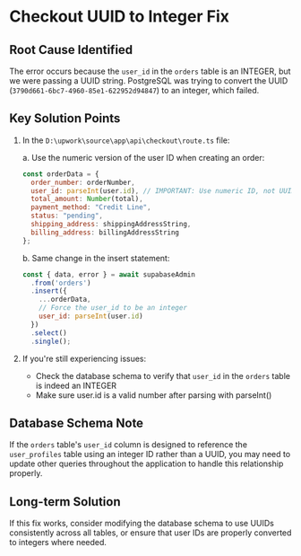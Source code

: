 # Checkout UUID to Integer Fix

## Root Cause Identified
The error occurs because the `user_id` in the `orders` table is an INTEGER, but we were passing a UUID string. PostgreSQL was trying to convert the UUID (`3790d661-6bc7-4960-85e1-622952d94847`) to an integer, which failed.

## Key Solution Points

1. In the `D:\upwork\source\app\api\checkout\route.ts` file:

   a. Use the numeric version of the user ID when creating an order:
   ```javascript
   const orderData = {
     order_number: orderNumber,
     user_id: parseInt(user.id), // IMPORTANT: Use numeric ID, not UUID
     total_amount: Number(total),
     payment_method: "Credit Line",
     status: "pending",
     shipping_address: shippingAddressString,
     billing_address: billingAddressString
   };
   ```

   b. Same change in the insert statement:
   ```javascript
   const { data, error } = await supabaseAdmin
     .from('orders')
     .insert({
       ...orderData,
       // Force the user_id to be an integer
       user_id: parseInt(user.id)
     })
     .select()
     .single();
   ```

2. If you're still experiencing issues:
   - Check the database schema to verify that `user_id` in the `orders` table is indeed an INTEGER
   - Make sure user.id is a valid number after parsing with parseInt()

## Database Schema Note
If the `orders` table's `user_id` column is designed to reference the `user_profiles` table using an integer ID rather than a UUID, you may need to update other queries throughout the application to handle this relationship properly.

## Long-term Solution
If this fix works, consider modifying the database schema to use UUIDs consistently across all tables, or ensure that user IDs are properly converted to integers where needed.